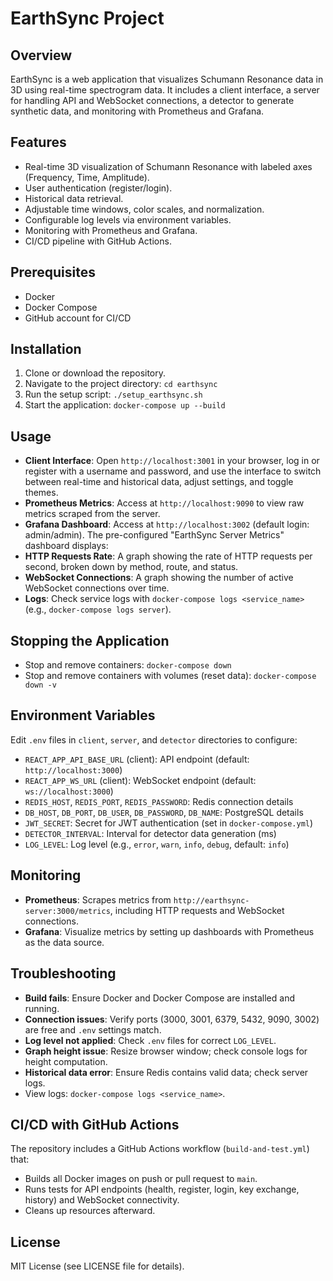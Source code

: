 # EarthSync Project

## Overview
EarthSync is a web application that visualizes Schumann Resonance data in 3D using real-time spectrogram data. It includes a client interface, a server for handling API and WebSocket connections, a detector to generate synthetic data, and monitoring with Prometheus and Grafana.

## Features
- Real-time 3D visualization of Schumann Resonance with labeled axes (Frequency, Time, Amplitude).
- User authentication (register/login).
- Historical data retrieval.
- Adjustable time windows, color scales, and normalization.
- Configurable log levels via environment variables.
- Monitoring with Prometheus and Grafana.
- CI/CD pipeline with GitHub Actions.

## Prerequisites
- Docker
- Docker Compose
- GitHub account for CI/CD

## Installation
1. Clone or download the repository.
2. Navigate to the project directory: `cd earthsync`
3. Run the setup script: `./setup_earthsync.sh`
4. Start the application: `docker-compose up --build`

## Usage
- **Client Interface**: Open `http://localhost:3001` in your browser, log in or register with a username and password, and use the interface to switch between real-time and historical data, adjust settings, and toggle themes.
- **Prometheus Metrics**: Access at `http://localhost:9090` to view raw metrics scraped from the server.
- **Grafana Dashboard**: Access at `http://localhost:3002` (default login: admin/admin). The pre-configured "EarthSync Server Metrics" dashboard displays:
- **HTTP Requests Rate**: A graph showing the rate of HTTP requests per second, broken down by method, route, and status.
- **WebSocket Connections**: A graph showing the number of active WebSocket connections over time.
- **Logs**: Check service logs with `docker-compose logs <service_name>` (e.g., `docker-compose logs server`).

## Stopping the Application
- Stop and remove containers: `docker-compose down`
- Stop and remove containers with volumes (reset data): `docker-compose down -v`

## Environment Variables
Edit `.env` files in `client`, `server`, and `detector` directories to configure:
- `REACT_APP_API_BASE_URL` (client): API endpoint (default: `http://localhost:3000`)
- `REACT_APP_WS_URL` (client): WebSocket endpoint (default: `ws://localhost:3000`)
- `REDIS_HOST`, `REDIS_PORT`, `REDIS_PASSWORD`: Redis connection details
- `DB_HOST`, `DB_PORT`, `DB_USER`, `DB_PASSWORD`, `DB_NAME`: PostgreSQL details
- `JWT_SECRET`: Secret for JWT authentication (set in `docker-compose.yml`)
- `DETECTOR_INTERVAL`: Interval for detector data generation (ms)
- `LOG_LEVEL`: Log level (e.g., `error`, `warn`, `info`, `debug`, default: `info`)

## Monitoring
- **Prometheus**: Scrapes metrics from `http://earthsync-server:3000/metrics`, including HTTP requests and WebSocket connections.
- **Grafana**: Visualize metrics by setting up dashboards with Prometheus as the data source.

## Troubleshooting
- **Build fails**: Ensure Docker and Docker Compose are installed and running.
- **Connection issues**: Verify ports (3000, 3001, 6379, 5432, 9090, 3002) are free and `.env` settings match.
- **Log level not applied**: Check `.env` files for correct `LOG_LEVEL`.
- **Graph height issue**: Resize browser window; check console logs for height computation.
- **Historical data error**: Ensure Redis contains valid data; check server logs.
- View logs: `docker-compose logs <service_name>`.

## CI/CD with GitHub Actions
The repository includes a GitHub Actions workflow (`build-and-test.yml`) that:
- Builds all Docker images on push or pull request to `main`.
- Runs tests for API endpoints (health, register, login, key exchange, history) and WebSocket connectivity.
- Cleans up resources afterward.

## License
MIT License (see LICENSE file for details).
